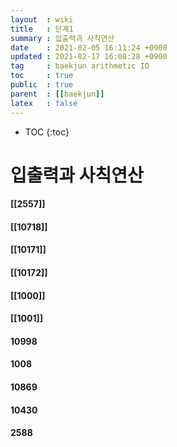 ```yaml
---
layout  : wiki
title   : 단계1
summary : 입출력과 사칙연산 
date    : 2021-02-05 16:11:24 +0900
updated : 2021-02-17 16:08:28 +0900
tag     : baekjun arithmetic IO
toc     : true
public  : true
parent  : [[baekjun]] 
latex   : false
---
```

* TOC
{:toc}

# 입출력과 사칙연산
#### [[2557]]
#### [[10718]]
#### [[10171]]
#### [[10172]]
#### [[1000]]
#### [[1001]]
#### 10998
#### 1008
#### 10869
#### 10430
#### 2588
